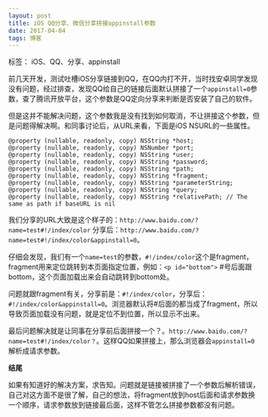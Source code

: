 ```yaml
---
layout: post
title: iOS QQ分享、微信分享拼接appinstall参数
date: 2017-04-04
tags: 博客
---
```



标签： iOS、QQ、分享、appinstall

前几天开发，测试吐槽iOS分享链接到QQ，在QQ内打不开，当时找安卓同学发现没有问题，经过排查，发现QQ给自己的链接后面默认拼接了一个`appinstall=0`参数，查了腾讯开放平台，这个参数是QQ定向分享来判断是否安装了自己的软件。

但是这并不能解决问题，这个参数我是没有找到如何取消，不让拼接这个参数，但是问题得解决啊。和同事讨论后，从URL来看，下面是iOS NSURL的一些属性。

~~~
@property (nullable, readonly, copy) NSString *host;
@property (nullable, readonly, copy) NSNumber *port;
@property (nullable, readonly, copy) NSString *user;
@property (nullable, readonly, copy) NSString *password;
@property (nullable, readonly, copy) NSString *path;
@property (nullable, readonly, copy) NSString *fragment;
@property (nullable, readonly, copy) NSString *parameterString;
@property (nullable, readonly, copy) NSString *query;
@property (nullable, readonly, copy) NSString *relativePath; // The same as path if baseURL is nil
~~~
我们分享的URL大致是这个样子的：`http://www.baidu.com/?name=test#!/index/color`
分享后：`http://www.baidu.com/?name=test#!/index/color&appinstall=0`。


仔细会发现，我们有一个`name=test`的参数，`#!/index/color`这个是fragment，fragment用来定位跳转到本页面指定位置，例如：`<p id="bottom">` #号后面跟bottom，这个页面加载出来会自动跳转到bottom处。


问题就跟fragment有关，分享前是：`#!/index/color`，分享后：`#!/index/color&appinstall=0`。浏览器默认将#后面的都当成了fragment，所以导致页面加载没有问题，就是定位不到位置，所以显示不出来。


最后问题解决就是让同事在分享前后面拼接一个？。`http://www.baidu.com/?name=test#!/index/color？`。这样QQ如果拼接上，那么浏览器会`appinstall=0`解析成请求参数。

**结尾**

如果有知道好的解决方案，求告知。问题就是链接被拼接了一个参数后解析错误，自己对这方面不是很了解，自己的想法，将fragment放到host后面和请求参数换一个顺序，请求参数放到链接最后面，这样不管怎么拼接参数都没有问题。